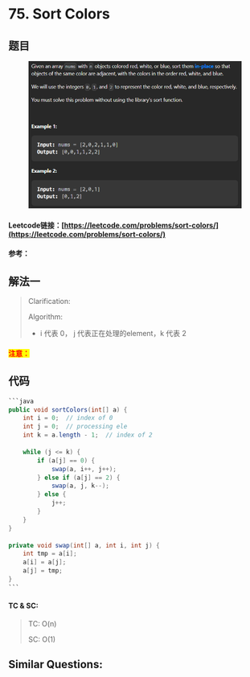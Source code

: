# 75. Sort Colors

## 题目

<figure><img src=".gitbook/assets/image (1) (12).png" alt=""><figcaption></figcaption></figure>

#### Leetcode链接：[https://leetcode.com/problems/sort-colors/](https://leetcode.com/problems/sort-colors/)

#### 参考：

## 解法一

> Clarification:&#x20;
>
> Algorithm:&#x20;
>
> * i 代表 0， j 代表正在处理的element，k 代表 2

#### <mark style="color:red;">注意：</mark>

## 代码

````java
```java
public void sortColors(int[] a) {
    int i = 0;  // index of 0
    int j = 0;  // processing ele 
    int k = a.length - 1;  // index of 2

    while (j <= k) {
        if (a[j] == 0) {
            swap(a, i++, j++);
        } else if (a[j] == 2) {
            swap(a, j, k--);
        } else {
            j++;
        }
    }
}

private void swap(int[] a, int i, int j) {
    int tmp = a[i];
    a[i] = a[j];
    a[j] = tmp;
}
```
````

#### TC & SC:&#x20;

> TC: O(n)
>
> SC: O(1)

## **Similar Questions:**&#x20;
